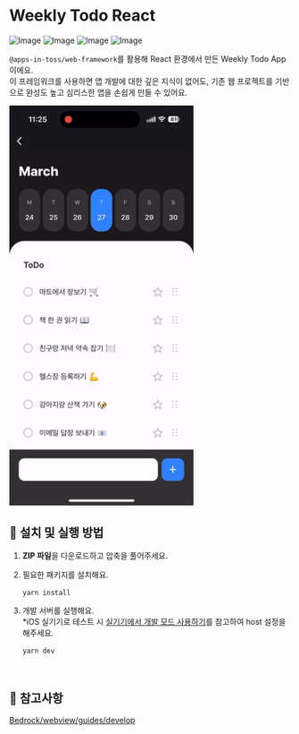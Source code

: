 # Weekly Todo React

![Image](https://github.com/user-attachments/assets/e3e87c6f-75f1-4ad8-9c0f-1a4a13666f9f)
![Image](https://github.com/user-attachments/assets/de8efa61-1879-4916-8373-3537e63312fe)
![Image](https://github.com/user-attachments/assets/62eb3e4d-a6e1-493e-b76e-69bad926c2d8)
![Image](https://github.com/user-attachments/assets/5af3b63b-bda7-4ddb-9ae9-8c90fe747baf)

`@apps-in-toss/web-framework`를 활용해 React 환경에서 만든 Weekly Todo App이에요.  
이 프레임워크를 사용하면 앱 개발에 대한 깊은 지식이 없어도, 기존 웹 프로젝트를 기반으로 완성도 높고 심리스한 앱을 손쉽게 만들 수 있어요.

<img src="../assets/weekly-todo-example-video.gif" alt="weekly-todo-example-video" style="width: 330px;" />

<br />

## 🚀 설치 및 실행 방법

1. **ZIP 파일**을 다운로드하고 압축을 풀어주세요.

2. 필요한 패키지를 설치해요.

   ```
   yarn install
   ```

3. 개발 서버를 실행해요.  
   \*iOS 실기기로 테스트 시 [실기기에서 개발 모드 사용하기](https://tossmini-docs.toss.im/webview/guides/develop.html#%E1%84%89%E1%85%B5%E1%86%AF%E1%84%80%E1%85%B5%E1%84%80%E1%85%B5%E1%84%8B%E1%85%A6%E1%84%89%E1%85%A5-%E1%84%80%E1%85%A2%E1%84%87%E1%85%A1%E1%86%AF-%E1%84%86%E1%85%A9%E1%84%83%E1%85%B3-%E1%84%89%E1%85%A1%E1%84%8B%E1%85%AD%E1%86%BC%E1%84%92%E1%85%A1%E1%84%80%E1%85%B5)를 참고하여 host 설정을 해주세요.

   ```
   yarn dev
   ```

<br />

## 📌 참고사항

[Bedrock/webview/guides/develop](https://tossmini-docs.toss.im/webview/guides/develop.html)
